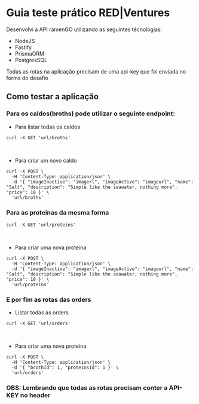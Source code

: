 # Guia teste prático RED|Ventures

Desenvolvi a API ramenGO utilizando as seguintes técnologias:
- NodeJS
- Fastify
- PrismaORM
- PostgresSQL

Todas as rotas na aplicação precisam de uma api-key que foi enviada no forms do desafio


## Como testar a aplicação

### Para os caldos(broths) pode utilizar o seguinte endpoint:

- Para listar todas os caldos
````curl 
curl -X GET 'url/broths'
````
<br>

- Para criar um novo caldo
````curl 
curl -X POST \
  -H 'Content-Type: application/json' \
  -d '{ "imageInactive": "imagerl", "imageActive": "imageurl", "name": "Salt", "description": "Simple like the seawater, nothing more", "price": 10 }' \
  'url/broths'

````

### Para as proteinas da mesma forma
````curl 
curl -X GET 'url/proteins'
````
<br>

- Para criar uma nova proteina
````curl 
curl -X POST \
  -H 'Content-Type: application/json' \
  -d '{ "imageInactive": "imagerl", "imageActive": "imageurl", "name": "Salt", "description": "Simple like the seawater, nothing more", "price": 10 }' \
  'url/proteins'

````

### E por fim as rotas das orders

- Listar todas as orders
````curl 
curl -X GET 'url/orders'
````
<br>

- Para criar uma nova proteina
````curl 
curl -X POST \
  -H 'Content-Type: application/json' \
  -d '{ "brothId": 1, "proteinsId": 1 }' \
  'url/orders'
````

### OBS: Lembrando que todas as rotas precisam conter a API-KEY no header